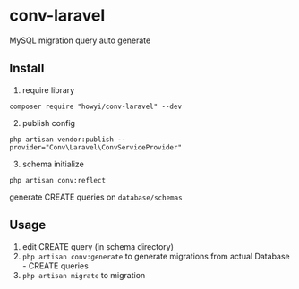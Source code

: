 # conv-laravel

MySQL migration query auto generate


## Install

1. require library
```
composer require "howyi/conv-laravel" --dev
```

2. publish config
```
php artisan vendor:publish --provider="Conv\Laravel\ConvServiceProvider"
```

3. schema initialize
```
php artisan conv:reflect
```
generate CREATE queries on `database/schemas`

## Usage
 
1. edit CREATE query (in schema directory)
2. `php artisan conv:generate` to generate migrations from actual Database - CREATE queries
3. `php artisan migrate` to migration
